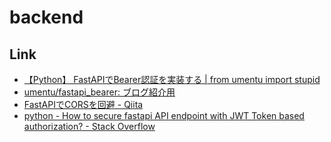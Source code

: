 # backend

## Link

* [【Python】 FastAPIでBearer認証を実装する \| from umentu import stupid](https://www.blog.umentu.work/fastapi-bearer-jwt/)
* [umentu/fastapi\_bearer: ブログ紹介用](https://github.com/umentu/fastapi_bearer)
* [FastAPIでCORSを回避 \- Qiita](https://qiita.com/satto_sann/items/0e1f5dbbe62efc612a78)
* [python \- How to secure fastapi API endpoint with JWT Token based authorization? \- Stack Overflow](https://stackoverflow.com/questions/62994795/how-to-secure-fastapi-api-endpoint-with-jwt-token-based-authorization)
